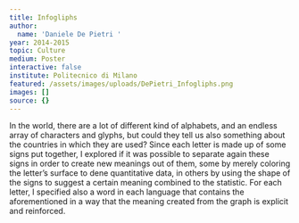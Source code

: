 ```yaml
---
title: Infogliphs
author:
  name: 'Daniele De Pietri '
year: 2014-2015
topic: Culture
medium: Poster
interactive: false
institute: Politecnico di Milano
featured: /assets/images/uploads/DePietri_Infogliphs.png
images: []
source: {}
---
```

In the world, there are a lot of different kind of alphabets, and an endless array of characters and glyphs, but could they tell us also something about the countries in which they are used? Since each letter is made up of some signs put together, I explored if it was possible to separate again these signs in order to create new meanings out of them, some by merely coloring the letter’s surface to dene quantitative data, in others by using the shape of the signs to suggest a certain meaning combined to the statistic. For each letter, I specified also a word in each language that contains the aforementioned in a way that the meaning created from the graph is explicit and reinforced.
